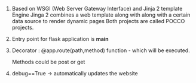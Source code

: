 1. Based on WSGI (Web Server Gateway Interface) and Jinja 2
   template Engine
   Jinga 2 combines a web template along with along with a certain data source to render dynamic pages
   Both projects are called POCCO projects.

2. Entry point for flask application is **main**

3. Decorator :
   @app.route(path,method)
   function - which will be executed.

   Methods could be post or get

4. debug==True -> automatically updates the website
